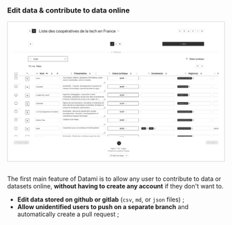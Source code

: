 ### Edit data & contribute to data online

<div style="border: thin solid lightgrey;">
  <img
    alt="TUTORIAL-EDITION-CSV"
    src="https://raw.githubusercontent.com/multi-coop/datami-website-content/main/images/tutorial/edition-edit-csv.png"
    />
</div>

<br>

The first main feature of Datami is to allow any user to contribute to data or datasets online, **without having to create any account** if they don't want to.

- **Edit data stored on github or gitlab** (`csv`, `md`, or `json` files) ;
- **Allow unidentified users to push on a separate branch** and automatically create a pull request ;

<!-- > **Note** : More about the edition features in the **["Tutorials > 2dit a document"](/tutorial-edition)** section. -->
